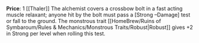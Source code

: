 **Price**: 1 [[Thaler]]
The alchemist covers a crossbow bolt in a fast acting muscle relaxant; anyone hit by the bolt must pass a [Strong –Damage] test or fall to the ground. The monstrous trait [[HomeBrew/Ruins of Symbaroum/Rules & Mechanics/Monstrous Traits/Robust|Robust]] gives +2 in Strong per level when rolling this test.
